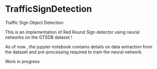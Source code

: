 # TrafficSignDetection

Traffic Sign Object Detection

This is an implementation of Red Round Sign detector using neural networks on the GTSDB dataset !

As of now , the jupyter notebook contains details on data extraction from the dataset and pre-processing required to train the neural network.

Work in progress
